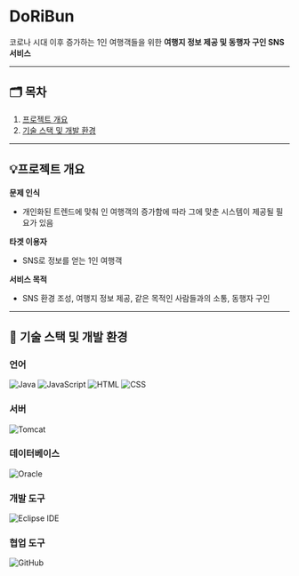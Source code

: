 # DoRiBun


코로나 시대 이후 증가하는 1인 여행객들을 위한 <b>여행지 정보 제공 및 동행자 구인 SNS 서비스</b>




---

## 🗂️ **목차**

1. [프로젝트 개요](#프로젝트-개요)
2. [기술 스택 및 개발 환경](#기술-스택-및-개발-환경)

---

## 💡프로젝트 개요

**문제 인식**  
- 개인화된 트렌드에 맞춰 인 여행객의 증가함에 따라 그에 맞춘 시스템이 제공될 필요가 있음
  
**타겟 이용자**  
-  SNS로 정보를 얻는 1인 여행객  

**서비스 목적**  
- SNS 환경 조성, 여행지 정보 제공, 같은 목적인 사람들과의 소통, 동행자 구인
---

## 🎯 기술 스택 및 개발 환경

### 언어
![Java](https://img.shields.io/badge/Java-ED8B00?style=for-the-badge&logo=java&logoColor=white) ![JavaScript](https://img.shields.io/badge/JavaScript-F7DF1E?style=for-the-badge&logo=javascript&logoColor=black) ![HTML](https://img.shields.io/badge/HTML-E34F26?style=for-the-badge&logo=html5&logoColor=white) ![CSS](https://img.shields.io/badge/CSS-1572B6?style=for-the-badge&logo=css3&logoColor=white)

### 서버 
![Tomcat](https://img.shields.io/badge/Tomcat-F8DC75?style=for-the-badge&logo=apachetomcat&logoColor=black) 

### 데이터베이스
![Oracle](https://img.shields.io/badge/Oracle-F80000?style=for-the-badge&logo=Oracle&logoColor=white)

### 개발 도구
![Eclipse IDE](https://img.shields.io/badge/Eclipse-2C2255?style=for-the-badge&logo=Eclipse&logoColor=white)

### 협업 도구
![GitHub](https://img.shields.io/badge/GitHub-181717?style=for-the-badge&logo=github&logoColor=white)
